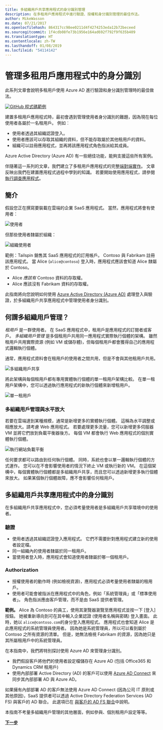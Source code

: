 ```yaml
---
title: 多組織用戶共享應用程式的身分識別管理
description: 在多租用戶應用程式中進行驗證、授權和身分識別管理的最佳作法。
author: MikeWasson
ms.date: 07/21/2017
ms.openlocfilehash: 864317cc98ee0211d4f4274253eda12b72beceed
ms.sourcegitcommit: 1f4cdb08fe73b1956e164ad692f792f9f635b409
ms.translationtype: HT
ms.contentlocale: zh-TW
ms.lasthandoff: 01/08/2019
ms.locfileid: "54114142"
---
```

# <a name="manage-identity-in-multitenant-applications"></a>管理多租用戶應用程式中的身分識別

此系列文章會說明多租用戶使用 Azure AD 進行驗證和身分識別管理時的最佳做法。

[![GitHub](../_images/github.png) 程式碼範例][sample-application]

建置多租用戶應用程式時，最初會遇到管理使用者身分識別的難題，因為現在每位使用者各屬於一名租用戶。 例如︰

- 使用者透過其組織認證登入。
- 使用者應該可以存取其組織的資料，但不能存取屬於其他租用戶的資料。
- 組織可以註冊應用程式，並再將該應用程式角色指派給其成員。

Azure Active Directory (Azure AD) 有一些絕佳功能，能夠支援這些所有案例。

伴隨著這一系列的文章，我們建立了多租用戶應用程式的完整[端對端實作][ sample-application]。 文章反映出我們在建置應用程式過程中學到的知識。 若要開始使用應用程式，請參閱[執行調查應用程式][running-the-app]。

## <a name="introduction"></a>簡介

假設您正在撰寫要裝載在雲端的企業 SaaS 應用程式。 當然，應用程式將會有使用者：

![使用者](./images/users.png)

但那些使用者隸屬於組織：

![組織使用者](./images/org-users.png)

範例：Tailspin 銷售其 SaaS 應用程式的訂用帳戶。 Contoso 與 Fabrikam 註冊該應用程式。 當 Alice (`alice@contoso`) 登入時，應用程式應該會知道 Alice 隸屬於 Contoso。

- Alice *應該有* Contoso 資料的存取權。
- Alice 應該沒有 Fabrikam 資料的存取權。

此指南將向您說明如何使用 [Azure Active Directory (Azure AD)](/azure/active-directory) 處理登入與驗證，於多組織用戶共享應用程式中管理使用者身分識別。

<!-- markdownlint-disable MD026 -->

## <a name="what-is-multitenancy"></a>何謂多組織用戶管理？

<!-- markdownlint-enable MD026 -->

*租用戶* 是一群使用者。 在 SaaS 應用程式中，租用戶是應用程式的訂閱者或客戶。 *多組織用戶管理* 是多個租用戶共用同一應用程式實際執行個體的架構。 雖然租用戶共用實際資源 (例如 VM 或儲存體)，但每個租用戶都會獲得自己的應用程式邏輯執行個體。

通常，應用程式資料會在租用戶的使用者之間共用，但是不會與其他租用戶共用。

![多組織用戶共享](./images/multitenant.png)

將此架構與每個租用戶都有專用實體執行個體的單一租用戶架構比較。 在單一租用戶架構中，您可以透過執行應用程式的新執行個體來新增租用戶。

![單一租用戶](./images/single-tenant.png)

### <a name="multitenancy-and-horizontal-scaling"></a>多組織用戶管理與水平放大

若要在雲端達到某種規模，通常是新增更多的實體執行個體。 這稱為水平調整或相應放大。請考慮 Web 應用程式。 若要處理更多流量，您可以新增更多伺服器 VM 並將它們放到負載平衡器後方。 每個 VM 都會執行 Web 應用程式的個別實體執行個體。

![執行網站負載平衡](./images/load-balancing.png)

任何要求都可以路由到任何執行個體。 同時，系統也會以單一邏輯執行個體的方式運作。 您可以在不會影響使用者的情況下終止 VM 或執行新的 VM。 在這個架構中，每個實體執行個體都是多組織用戶共享，而且您可以透過新增更多執行個體來放大。 如果某個執行個體故障，應不會影響任何租用戶。

## <a name="identity-in-a-multitenant-app"></a>多組織用戶共享應用程式中的身分識別

在多組織用戶共享應用程式中，您必須考量使用者是多組織用戶共享環境中的使用者。

### <a name="authentication"></a>驗證

- 使用者透過其組織認證登入應用程式。 它們不需要針對應用程式建立新的使用者設定檔。
- 同一組織內的使用者隸屬於同一租用戶。
- 當使用者登入時，應用程式會知道使用者隸屬於哪一個租用戶。

### <a name="authorization"></a>Authorization

- 授權使用者的動作時 (例如檢視資源)，應用程式必須考量使用者隸屬的租用戶。
- 使用者可能會被指派在應用程式中的角色，例如「系統管理員」或「標準使用者」。 角色指派應由客戶管理，而不是由 SaaS 提供者管理。

**範例。** Alice 為 Contoso 的員工，使用其瀏覽器瀏覽至應用程式並按一下 [登入] 按鈕。 她被重新導向到可在其中輸入企業認證 (使用者名稱與密碼) 登入畫面。 此時，她以 `alice@contoso.com`的身分登入應用程式。 應用程式也會知道 Alice 是此應用程式的系統管理員使用者。 因為她是系統管理員，所以可以看到屬於 Contoso 之所有資源的清單。 但是，她無法檢視 Fabrikam 的資源，因為她只是其所屬租用戶中的系統管理員。

在本指南中，我們將特別探討使用 Azure AD 來管理身分識別。

- 我們假設客戶將他們的使用者設定檔儲存在 Azure AD (包括 Office365 和 Dynamics CRM 租用戶)
- 使用內部部署 Active Directory (AD) 的客戶可以使用 [Azure AD Connect](/azure/active-directory/hybrid/whatis-hybrid-identity) 來同步其內部部署 AD 與 Azure AD。

如果擁有內部部署 AD 的客戶無法使用 Azure AD Connect (因為公司 IT 原則或其他原因)，SaaS 提供者可以透過 Active Directory Federation Services (AD FS) 與客戶的 AD 聯合。 此選項已在 [與客戶的 AD FS 聯合](adfs.md)中說明。

本指南不考量多組織用戶管理的其他層面，例如參與、個別租用戶設定等等。

[**下一步**](./tailspin.md)

<!-- links -->

[sample-application]: https://github.com/mspnp/multitenant-saas-guidance
[running-the-app]: ./run-the-app.md
